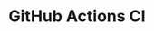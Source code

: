 # GitHub Actions CI




















































































































































































































































































































































































































































































































































































































































































































































































































































































































































































































































































































































































































































































































































































































































































































































































































































































































































































































































































































































































































































































































































































































































































































